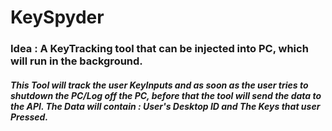 # KeySpyder

### Idea : A KeyTracking tool that can be injected into PC, which will run in the background. 

##### This Tool will track the user KeyInputs and as soon as the user tries to shutdown the PC/Log off the PC, before that the tool will send the data to the API. The Data will contain : User's Desktop ID and The Keys that user Pressed. 
